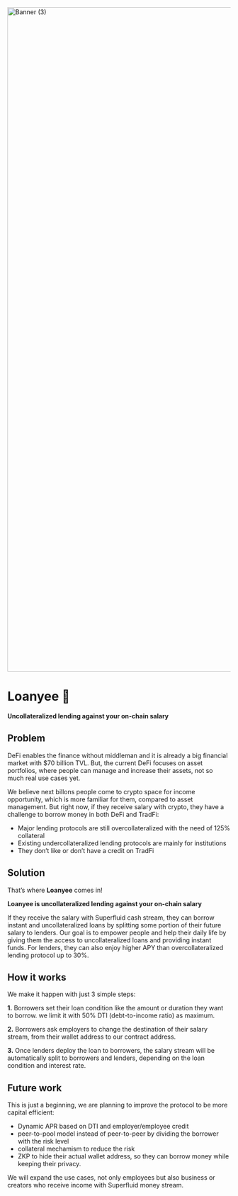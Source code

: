 <img width="1500" alt="Banner (3)" src="https://user-images.githubusercontent.com/90386676/192122174-0bfdd3b6-ecd7-4328-97bd-8552073cdaad.png">

# Loanyee 💸
**Uncollateralized lending against your on-chain salary**

## Problem 

DeFi enables the finance without middleman and it is already a big financial market with $70 billion TVL. But, the current DeFi focuses on asset portfolios, where people can manage and increase their assets, not so much real use cases yet.

We believe next billons people come to crypto space for income opportunity, which is more familiar for them, compared to asset management.
But right now, if they receive salary with crypto, they have a challenge to borrow money in both DeFi and TradFi: 
- Major lending protocols are still overcollateralized with the need of 125% collateral
- Existing undercollateralized lending protocols are mainly for institutions
- They don’t like or don’t have a credit on TradFi

## Solution

That’s where **Loanyee** comes in!

**Loanyee is uncollateralized lending against your on-chain salary**

If they receive the salary with Superfluid cash stream, they can borrow instant and uncollateralized loans by splitting some portion of their future salary to lenders.
Our goal is to empower people and help their daily life by giving them the access to uncollateralized loans and providing instant funds. 
For lenders, they can also enjoy higher APY than overcollateralized lending protocol up to 30%.

## How it works

We make it happen with just 3 simple steps: 

**1.** Borrowers set their loan condition like the amount or duration they want to borrow. we limit it with 50% DTI (debt-to-income ratio) as maximum.

**2.** Borrowers ask employers to change the destination of their salary stream, from their wallet address to our contract address.

**3.** Once lenders deploy the loan to borrowers, the salary stream will be automatically split to borrowers and lenders, depending on the loan condition and interest rate.

## Future work

This is just a beginning, we are planning to improve the protocol to be more capital efficient:
- Dynamic APR based on DTI and employer/employee credit
- peer-to-pool model instead of peer-to-peer by dividing the borrower with the risk level
- collateral mechamism to reduce the risk
- ZKP to hide their actual wallet address, so they can borrow money while keeping their privacy.

We will expand the use cases, not only employees but also business or creators who receive income with Superfluid money stream.
